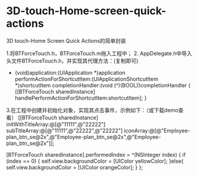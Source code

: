 # 3D-touch-Home-screen-quick-actions
3D touch-Home Screen Quick Actions的简单封装

1.将BTForceTouch.h，BTForceTouch.m拖入工程中；
2. AppDelegate.h中导入头文件BTForceTouch.h，并实现其代理方法：(复制即可)
- (void)application:(UIApplication *)application performActionForShortcutItem:(UIApplicationShortcutItem *)shortcutItem completionHandler:(void (^)(BOOL))completionHandler
{
    [[BTForceTouch sharedInstance] handlePerformActionForShortcutItem:shortcutItem];
}

3.在工程中创建并初始化对象，实现其点击事件，示例如下：（或下载demo查看）
[[BTForceTouch sharedInstance] initWithTitleArray:@[@"11111",@"22222"] subTitleArray:@[@"11111",@"22222",@"22222"] iconArray:@[@"Employee-plan_btn_se@2x",@"Employee-plan_btn_se@2x",@"Employee-plan_btn_se@2x"]];

[BTForceTouch sharedInstance].performedIndex = ^(NSInteger index) {
        if (index == 0) {
            self.view.backgroundColor = [UIColor yellowColor];
        }else{
            self.view.backgroundColor = [UIColor orangeColor];
        }
    };
